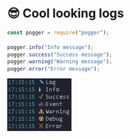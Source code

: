 # 😎 Cool looking logs

```js
const pogger = require("pogger");

pogger.info("Info message");
pogger.success("Success message");
pogger.warning("Warning message");
pogger.error("Error message");
```

![output](https://raw.githubusercontent.com/barbarbar338/pogger/main/pogger.png)

